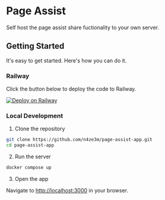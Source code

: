 # Page Assist 


Self host the page assist share fuctionality to your own server. 


## Getting Started


It's easy to get started. Here's how you can do it.

### Railway

Click the button below to deploy the code to Railway.

[![Deploy on Railway](https://railway.app/button.svg)](https://railway.app/new/template?template=)


### Local Development

1. Clone the repository

```bash
git clone https://github.com/n4ze3m/page-assist-app.git
cd page-assist-app
```

2. Run the server

```bash
docker compose up
```

3. Open the app

Navigate to [http://localhost:3000](http://localhost:3000) in your browser.
